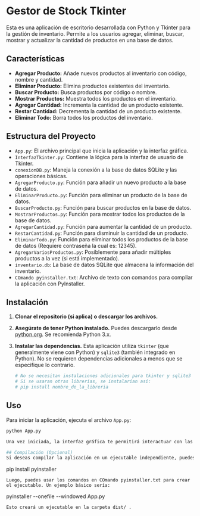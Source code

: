 # Gestor de Stock Tkinter

Esta es una aplicación de escritorio desarrollada con Python y Tkinter para la gestión de inventario. Permite a los usuarios agregar, eliminar, buscar, mostrar y actualizar la cantidad de productos en una base de datos.

## Características

- **Agregar Producto:** Añade nuevos productos al inventario con código, nombre y cantidad.
- **Eliminar Producto:** Elimina productos existentes del inventario.
- **Buscar Producto:** Busca productos por código o nombre.
- **Mostrar Productos:** Muestra todos los productos en el inventario.
- **Agregar Cantidad:** Incrementa la cantidad de un producto existente.
- **Restar Cantidad:** Decrementa la cantidad de un producto existente.
- **Eliminar Todo:** Borra todos los productos del inventario.

## Estructura del Proyecto

- `App.py`: El archivo principal que inicia la aplicación y la interfaz gráfica.
- `InterfazTkinter.py`: Contiene la lógica para la interfaz de usuario de Tkinter.
- `conexionDB.py`: Maneja la conexión a la base de datos SQLite y las operaciones básicas.
- `AgregarProducto.py`: Función para añadir un nuevo producto a la base de datos.
- `EliminarProducto.py`: Función para eliminar un producto de la base de datos.
- `BuscarProducto.py`: Función para buscar productos en la base de datos.
- `MostrarProductos.py`: Función para mostrar todos los productos de la base de datos.
- `AgregarCantidad.py`: Función para aumentar la cantidad de un producto.
- `RestarCantidad.py`: Función para disminuir la cantidad de un producto.
- `EliminarTodo.py`: Función para eliminar todos los productos de la base de datos (Requiere contraseña la cual es: 12345).
- `AgregarVariosProductos.py`: Posiblemente para añadir múltiples productos a la vez (si está implementado).
- `inventario.db`: La base de datos SQLite que almacena la información del inventario.
- `COmando pyinstaller.txt`: Archivo de texto con comandos para compilar la aplicación con PyInstaller.

## Instalación

1.  **Clonar el repositorio (si aplica) o descargar los archivos.**

2.  **Asegúrate de tener Python instalado.** Puedes descargarlo desde [python.org](https://www.python.org/). Se recomienda Python 3.x.

3.  **Instalar las dependencias.** Esta aplicación utiliza `tkinter` (que generalmente viene con Python) y `sqlite3` (también integrado en Python). No se requieren dependencias adicionales a menos que se especifique lo contrario.

    ```bash
    # No se necesitan instalaciones adicionales para tkinter y sqlite3
    # Si se usaran otras librerías, se instalarían así:
    # pip install nombre_de_la_libreria
    ```

## Uso

Para iniciar la aplicación, ejecuta el archivo `App.py`:

```bash
python App.py

Una vez iniciada, la interfaz gráfica te permitirá interactuar con las diferentes funcionalidades de gestión de stock.

## Compilación (Opcional)
Si deseas compilar la aplicación en un ejecutable independiente, puedes usar PyInstaller. Asegúrate de tenerlo instalado:

```
pip install pyinstaller
```
Luego, puedes usar los comandos en COmando pyinstaller.txt para crear el ejecutable. Un ejemplo básico sería:

```
pyinstaller --onefile --windowed App.py
```
Esto creará un ejecutable en la carpeta dist/ .